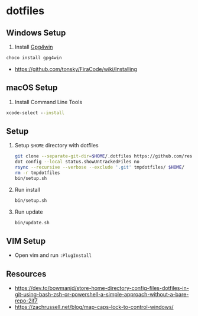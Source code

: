 # dotfiles

## Windows Setup

1. Install [Gpg4win](https://www.gpg4win.org/)

  ```cmd
  choco install gpg4win
  ```

* <https://github.com/tonsky/FiraCode/wiki/Installing>

## macOS Setup

1. Install Command Line Tools

  ```cmd
  xcode-select --install
  ```

## Setup

1. Setup `$HOME` directory with dotfiles

    ```bash
    git clone --separate-git-dir=$HOME/.dotfiles https://github.com/reset/dotfiles.git tmpdotfiles
    dot config --local status.showUntrackedFiles no
    rsync --recursive --verbose --exclude '.git' tmpdotfiles/ $HOME/
    rm -r tmpdotfiles
    bin/setup.sh
    ```

1. Run install

    ```bash
    bin/setup.sh
    ```

1. Run update

    ```bash
    bin/update.sh
    ```

## VIM Setup

* Open vim and run `:PlugInstall`

## Resources

* https://dev.to/bowmanjd/store-home-directory-config-files-dotfiles-in-git-using-bash-zsh-or-powershell-a-simple-approach-without-a-bare-repo-2if7
* https://zachrussell.net/blog/map-caps-lock-to-control-windows/
